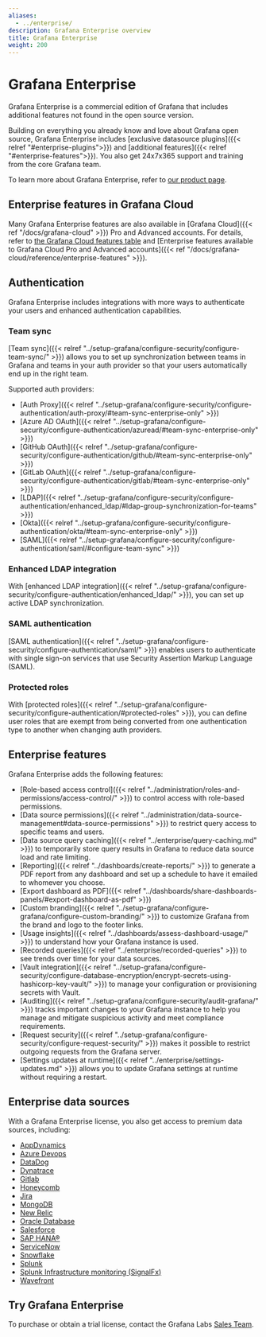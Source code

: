 ```yaml
---
aliases:
  - ../enterprise/
description: Grafana Enterprise overview
title: Grafana Enterprise
weight: 200
---
```


# Grafana Enterprise

Grafana Enterprise is a commercial edition of Grafana that includes additional features not found in the open source version.

Building on everything you already know and love about Grafana open source, Grafana Enterprise includes [exclusive datasource plugins]({{< relref "#enterprise-plugins">}}) and [additional features]({{< relref "#enterprise-features">}}). You also get 24x7x365 support and training from the core Grafana team.

To learn more about Grafana Enterprise, refer to [our product page](https://grafana.com/enterprise).

## Enterprise features in Grafana Cloud

Many Grafana Enterprise features are also available in [Grafana Cloud]({{< ref "/docs/grafana-cloud" >}}) Pro and Advanced accounts. For details, refer to [the Grafana Cloud features table](https://grafana.com/pricing/#featuresTable) and [Enterprise features available to Grafana Cloud Pro and Advanced accounts]({{< ref "/docs/grafana-cloud/reference/enterprise-features" >}}).

## Authentication

Grafana Enterprise includes integrations with more ways to authenticate your users and enhanced authentication capabilities.

### Team sync

[Team sync]({{< relref "../setup-grafana/configure-security/configure-team-sync/" >}}) allows you to set up synchronization between teams in Grafana and teams in your auth provider so that your users automatically end up in the right team.

Supported auth providers:

- [Auth Proxy]({{< relref "../setup-grafana/configure-security/configure-authentication/auth-proxy/#team-sync-enterprise-only" >}})
- [Azure AD OAuth]({{< relref "../setup-grafana/configure-security/configure-authentication/azuread/#team-sync-enterprise-only" >}})
- [GitHub OAuth]({{< relref "../setup-grafana/configure-security/configure-authentication/github/#team-sync-enterprise-only" >}})
- [GitLab OAuth]({{< relref "../setup-grafana/configure-security/configure-authentication/gitlab/#team-sync-enterprise-only" >}})
- [LDAP]({{< relref "../setup-grafana/configure-security/configure-authentication/enhanced_ldap/#ldap-group-synchronization-for-teams" >}})
- [Okta]({{< relref "../setup-grafana/configure-security/configure-authentication/okta/#team-sync-enterprise-only" >}})
- [SAML]({{< relref "../setup-grafana/configure-security/configure-authentication/saml/#configure-team-sync" >}})

### Enhanced LDAP integration

With [enhanced LDAP integration]({{< relref "../setup-grafana/configure-security/configure-authentication/enhanced_ldap/" >}}), you can set up active LDAP synchronization.

### SAML authentication

[SAML authentication]({{< relref "../setup-grafana/configure-security/configure-authentication/saml/" >}}) enables users to authenticate with single sign-on services that use Security Assertion Markup Language (SAML).

### Protected roles

With [protected roles]({{< relref "../setup-grafana/configure-security/configure-authentication/#protected-roles" >}}), you can define user roles that are exempt from being converted from one authentication type to another when changing auth providers.

## Enterprise features

Grafana Enterprise adds the following features:

- [Role-based access control]({{< relref "../administration/roles-and-permissions/access-control/" >}}) to control access with role-based permissions.
- [Data source permissions]({{< relref "../administration/data-source-management#data-source-permissions" >}}) to restrict query access to specific teams and users.
- [Data source query caching]({{< relref "../enterprise/query-caching.md" >}}) to temporarily store query results in Grafana to reduce data source load and rate limiting.
- [Reporting]({{< relref "../dashboards/create-reports/" >}}) to generate a PDF report from any dashboard and set up a schedule to have it emailed to whomever you choose.
- [Export dashboard as PDF]({{< relref "../dashboards/share-dashboards-panels/#export-dashboard-as-pdf" >}})
- [Custom branding]({{< relref "../setup-grafana/configure-grafana/configure-custom-branding/" >}}) to customize Grafana from the brand and logo to the footer links.
- [Usage insights]({{< relref "../dashboards/assess-dashboard-usage/" >}}) to understand how your Grafana instance is used.
- [Recorded queries]({{< relref "../enterprise/recorded-queries" >}}) to see trends over time for your data sources.
- [Vault integration]({{< relref "../setup-grafana/configure-security/configure-database-encryption/encrypt-secrets-using-hashicorp-key-vault/" >}}) to manage your configuration or provisioning secrets with Vault.
- [Auditing]({{< relref "../setup-grafana/configure-security/audit-grafana/" >}}) tracks important changes to your Grafana instance to help you manage and mitigate suspicious activity and meet compliance requirements.
- [Request security]({{< relref "../setup-grafana/configure-security/configure-request-security/" >}}) makes it possible to restrict outgoing requests from the Grafana server.
- [Settings updates at runtime]({{< relref "../enterprise/settings-updates.md" >}}) allows you to update Grafana settings at runtime without requiring a restart.

## Enterprise data sources

With a Grafana Enterprise license, you also get access to premium data sources, including:

- [AppDynamics](https://grafana.com/grafana/plugins/dlopes7-appdynamics-datasource)
- [Azure Devops](https://grafana.com/grafana/plugins/grafana-azuredevops-datasource)
- [DataDog](https://grafana.com/grafana/plugins/grafana-datadog-datasource)
- [Dynatrace](https://grafana.com/grafana/plugins/grafana-dynatrace-datasource)
- [Gitlab](https://grafana.com/grafana/plugins/grafana-gitlab-datasource)
- [Honeycomb](https://grafana.com/grafana/plugins/grafana-honeycomb-datasource)
- [Jira](https://grafana.com/grafana/plugins/grafana-jira-datasource)
- [MongoDB](https://grafana.com/grafana/plugins/grafana-mongodb-datasource)
- [New Relic](https://grafana.com/grafana/plugins/grafana-newrelic-datasource)
- [Oracle Database](https://grafana.com/grafana/plugins/grafana-oracle-datasource)
- [Salesforce](https://grafana.com/grafana/plugins/grafana-salesforce-datasource)
- [SAP HANA®](https://grafana.com/grafana/plugins/grafana-saphana-datasource)
- [ServiceNow](https://grafana.com/grafana/plugins/grafana-servicenow-datasource)
- [Snowflake](https://grafana.com/grafana/plugins/grafana-snowflake-datasource)
- [Splunk](https://grafana.com/grafana/plugins/grafana-splunk-datasource)
- [Splunk Infrastructure monitoring (SignalFx)](https://grafana.com/grafana/plugins/grafana-splunk-monitoring-datasource)
- [Wavefront](https://grafana.com/grafana/plugins/grafana-wavefront-datasource)

## Try Grafana Enterprise

To purchase or obtain a trial license, contact the Grafana Labs [Sales Team](https://grafana.com/contact?about=support&topic=Grafana%20Enterprise).
